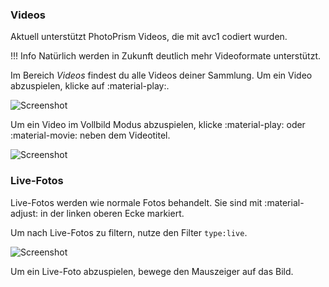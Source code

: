 ### Videos ###
Aktuell unterstützt PhotoPrism Videos, die mit avc1 codiert wurden.

!!! Info
    Natürlich werden in Zukunft deutlich mehr Videoformate unterstützt.

Im Bereich *Videos* findest du alle Videos deiner Sammlung. Um ein Video abzuspielen, klicke auf :material-play:.

![Screenshot](img/video-1.png)

Um ein Video im Vollbild Modus abzuspielen, klicke :material-play: oder :material-movie: neben dem Videotitel.

![Screenshot](img/video.png)

### Live-Fotos ###
Live-Fotos werden wie normale Fotos behandelt. Sie sind mit :material-adjust: in der linken oberen Ecke markiert.

Um nach Live-Fotos zu filtern, nutze den Filter `type:live`.

![Screenshot](img/live-photo.png)

Um ein Live-Foto abzuspielen, bewege den Mauszeiger auf das Bild.

